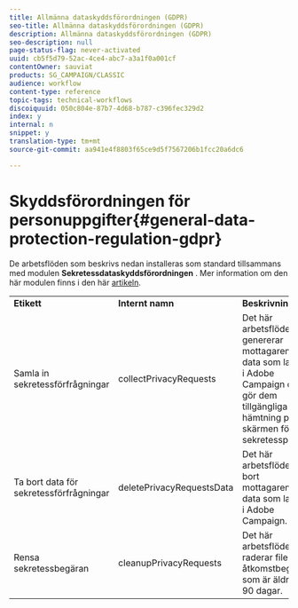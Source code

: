 ```yaml
---
title: Allmänna dataskyddsförordningen (GDPR)
seo-title: Allmänna dataskyddsförordningen (GDPR)
description: Allmänna dataskyddsförordningen (GDPR)
seo-description: null
page-status-flag: never-activated
uuid: cb5f5d79-52ac-4ce4-abc7-a3a1f0a001cf
contentOwner: sauviat
products: SG_CAMPAIGN/CLASSIC
audience: workflow
content-type: reference
topic-tags: technical-workflows
discoiquuid: 050c804e-87b7-4d68-b787-c396fec329d2
index: y
internal: n
snippet: y
translation-type: tm+mt
source-git-commit: aa941e4f8803f65ce9d5f7567206b1fcc20a6dc6

---
```



# Skyddsförordningen för personuppgifter{#general-data-protection-regulation-gdpr}

De arbetsflöden som beskrivs nedan installeras som standard tillsammans med modulen **Sekretessdataskyddsförordningen** . Mer information om den här modulen finns i den här [artikeln](https://helpx.adobe.com/campaign/kb/acc-privacy.html).

<table> 
 <tbody> 
  <tr> 
   <td> <strong>Etikett</strong><br /> </td> 
   <td> <strong>Internt namn</strong><br /> </td> 
   <td> <strong>Beskrivning</strong><br /> </td> 
  </tr> 
  <tr> 
   <td> <span class="uicontrol">Samla in sekretessförfrågningar</span><br /> </td> 
   <td> <span class="uicontrol">collectPrivacyRequests</span><br /> </td> 
   <td> Det här arbetsflödet genererar mottagarens data som lagras i Adobe Campaign och gör dem tillgängliga för hämtning på skärmen för sekretesspolicy.<br /> </td> 
  </tr> 
  <tr> 
   <td> <span class="uicontrol">Ta bort data</span> för sekretessförfrågningar <br /> </td> 
   <td> <span class="uicontrol">deletePrivacyRequestsData</span><br /> </td> 
   <td> Det här arbetsflödet tar bort mottagarens data som lagras i Adobe Campaign.<br /> </td> 
  </tr> 
  <tr> 
   <td> <span class="uicontrol">Rensa</span> sekretessbegäran <br /> </td> 
   <td> <span class="uicontrol">cleanupPrivacyRequests</span><br /> </td> 
   <td> Det här arbetsflödet raderar filer för åtkomstbegäran som är äldre än 90 dagar.<br /> </td> 
  </tr> 
 </tbody> 
</table>

